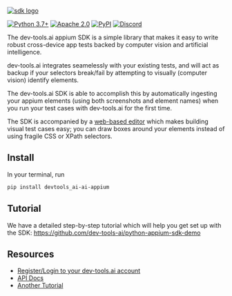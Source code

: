 [![sdk logo](https://dev-tools.github.io/logo.png)](https://dev-tools.ai/sdk)<!-- TODO: FIXME -->

[![Python 3.7+](https://img.shields.io/badge/python-3.7%2B-blue)](https://www.python.org)
[![Apache 2.0](https://img.shields.io/badge/Apache-2.0-blue)](https://www.apache.org/licenses/LICENSE-2.0)
[![PyPI](https://img.shields.io/pypi/v/dev-tools-ai-selenium)](https://pypi.org/project/dev-tools-ai-selenium/)
[![Discord](https://img.shields.io/discord/853669216880295946?&logo=discord)](https://sdk.dev-tools.ai/discord)

The dev-tools.ai appium SDK is a simple library that makes it easy to write robust cross-device app tests backed by computer vision and artificial intelligence.

dev-tools.ai integrates seamelessly with your existing tests, and will act as backup if your selectors break/fail by attempting to visually (computer vision) identify elements.

The dev-tools.ai SDK is able to accomplish this by automatically ingesting your appium elements (using both screenshots and element names) when you run your test cases with dev-tools.ai for the first time. 

The SDK is accompanied by a [web-based editor](https://sdk.dev-tools.ai/) which makes building visual test cases easy; you can draw boxes around your elements instead of using fragile CSS or XPath selectors.

## Install
In your terminal, run

```bash
pip install devtools_ai-ai-appium
```
## Tutorial
We have a detailed step-by-step tutorial which will help you get set up with the SDK: https://github.com/dev-tools-ai/python-appium-sdk-demo

## Resources
* [Register/Login to your dev-tools.ai account](https://sdk.dev-tools.ai/login)
* [API Docs](https://dev-tools.ai/sdk) <!-- TODO: FIXME -->
* [Another Tutorial](https://sdk.dev-tools.ai/tutorial)<!-- TODO: FIXME -->